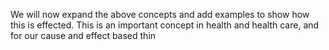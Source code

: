 We will now expand the above concepts and add examples to show how this is effected. This is an important concept in health and health care, and for our cause and effect based thin